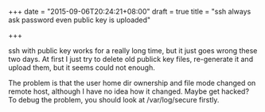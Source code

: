 +++
date = "2015-09-06T20:24:21+08:00"
draft = true
title = "ssh always ask password even public key is uploaded"

+++

ssh with public key works for a really long time, but it just goes wrong these two days.
At first I just try to delete old publick key files, re-generate it and upload them, but it seems could not enough.

The problem is that the user home dir ownership and file mode changed on remote host, although I have no idea how it changed. Maybe get hacked?
To debug the problem, you should look at /var/log/secure firstly.



